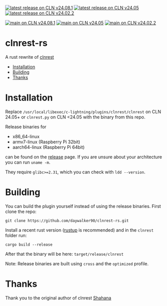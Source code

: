 [![latest release on CLN v24.08.1](https://github.com/daywalker90/clnrest-rs/actions/workflows/latest_v24.08.yml/badge.svg?branch=main)](https://github.com/daywalker90/clnrest-rs/actions/workflows/latest_v24.08.yml) [![latest release on CLN v24.05](https://github.com/daywalker90/clnrest-rs/actions/workflows/latest_v24.05.yml/badge.svg?branch=main)](https://github.com/daywalker90/clnrest-rs/actions/workflows/latest_v24.05.yml) [![latest release on CLN v24.02.2](https://github.com/daywalker90/clnrest-rs/actions/workflows/latest_v24.02.yml/badge.svg?branch=main)](https://github.com/daywalker90/clnrest-rs/actions/workflows/latest_v24.02.yml)

[![main on CLN v24.08.1](https://github.com/daywalker90/clnrest-rs/actions/workflows/main_v24.08.yml/badge.svg?branch=main)](https://github.com/daywalker90/clnrest-rs/actions/workflows/main_v24.08.yml) [![main on CLN v24.05](https://github.com/daywalker90/clnrest-rs/actions/workflows/main_v24.05.yml/badge.svg?branch=main)](https://github.com/daywalker90/clnrest-rs/actions/workflows/main_v24.05.yml) [![main on CLN v24.02.2](https://github.com/daywalker90/clnrest-rs/actions/workflows/main_v24.02.yml/badge.svg?branch=main)](https://github.com/daywalker90/clnrest-rs/actions/workflows/main_v24.02.yml)

# clnrest-rs
A rust rewrite of [clnrest](https://github.com/ElementsProject/lightning/tree/master/plugins/clnrest)

* [Installation](#installation)
* [Building](#building)
* [Thanks](#thanks)

# Installation
Replace `/usr/local/libexec/c-lightning/plugins/clnrest/clnrest` on CLN 24.05+ or `clnrest.py` on CLN <24.05 with the binary from this repo.

Release binaries for
* x86_64-linux
* armv7-linux (Raspberry Pi 32bit)
* aarch64-linux (Raspberry Pi 64bit)

can be found on the [release](https://github.com/daywalker90/clnrest/releases) page. If you are unsure about your architecture you can run ``uname -m``.

They require ``glibc>=2.31``, which you can check with ``ldd --version``.

# Building
You can build the plugin yourself instead of using the release binaries.
First clone the repo:

```
git clone https://github.com/daywalker90/clnrest-rs.git
```

Install a recent rust version ([rustup](https://rustup.rs/) is recommended) and in the ``clnrest`` folder run:

```
cargo build --release
```

After that the binary will be here: ``target/release/clnrest``

Note: Release binaries are built using ``cross`` and the ``optimized`` profile.


# Thanks
Thank you to the original author of clnrest [Shahana](https://github.com/ShahanaFarooqui)
